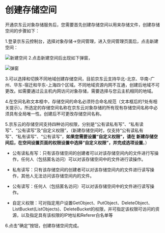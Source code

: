 # 创建存储空间

开通京东云对象存储服务后，您需要首先创建存储空间以用来存储文件，创建存储空间的步骤如下：

 1.登录京东云控制台，选择对象存储->空间管理，进入空间管理页面后，点击新建空间：

![新建空间](https://github.com/jdcloudcom/cn/blob/edit/image/Object-Storage-Service/OSS-010.png)
2.点击新建空间后出现如下弹窗，

![弹窗](https://github.com/jdcloudcom/cn/blob/edit/image/Object-Storage-Service/OSS-011.png)

3.可以选择和切换不同地域创建存储空间，目前京东云支持华北-北京、华南-广州、华东-宿迁和华东-上海四个区域。不同地域资源内网不互通，创建后地域不可更改。如需要通过云主机内网访问对象存储，需要选择与您云主机相同的地域。

 4.在空间名称文本框中，存储空间的命名必须符合命名规范（文本框后的?处有相关提示）。所选定的存储空间名称在京东云对象存储的所有现有存储空间名称中必须具有全局唯一性。创建后不可更改存储空间名称。

 5.京东云的存储空间支持四种访问权限，分别是“公有读私有写”、“私有读写”、“公有读写”及“自定义权限”，（新建存储空间时，仅支持“公有读私有写”、“私有读写”、“公有读写”，**如果您需要设置“自定义权限”，请在 新建存储空间后，在空间设置页面的权限设置中选择“自定义权限”，并完成选项设置**。）

* 公有读私有写：只有该存储空间的创建者可以对该存储空间内的文件进行写操作，任何人（包括匿名访问）可以对该存储空间中的文件进行读操作。

* 私有读写：只有该存储空间的创建者可以对该存储空间内的文件进行读写操作，其他人无法访问该存储空间内的文件。

* 公有读写：任何人（包括匿名访问）可以对该存储空间中的文件进行读写操作。

* 自定义权限：可对指定用户设置GetObject、PutObject、DeleteObject、ListBucket(ListObjects)、DeleteBucket的权限，并可指定该权限可访问的资源，以及指定具有该权限的IP地址和Referer白名单等

 6.点击“确定”按钮，创建存储空间完成。
